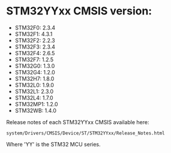 # STM32YYxx CMSIS version:

  * STM32F0: 2.3.4
  * STM32F1: 4.3.1
  * STM32F2: 2.2.3
  * STM32F3: 2.3.4
  * STM32F4: 2.6.5
  * STM32F7: 1.2.5
  * STM32G0: 1.3.0
  * STM32G4: 1.2.0
  * STM32H7: 1.8.0
  * STM32L0: 1.9.0
  * STM32L1: 2.3.0
  * STM32L4: 1.7.0
  * STM32MP1: 1.2.0
  * STM32WB: 1.4.0

Release notes of each STM32YYxx CMSIS available here:

`system/Drivers/CMSIS/Device/ST/STM32YYxx/Release_Notes.html`

Where 'YY' is the STM32 MCU series.
